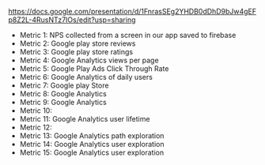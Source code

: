 https://docs.google.com/presentation/d/1FnrasSEg2YHDB0dDhD9bJw4gEFp8Z2L-4RusNTz7IOs/edit?usp=sharing
- Metric 1: NPS collected from a screen in our app saved to firebase
- Metric 2: Google play store reviews
- Metric 3: Google play store ratings
- Metric 4: Google Analytics views per page
- Metric 5: Google Play Ads Click Through Rate
- Metric 6: Google Analytics of daily users
- Metric 7: Google play Store     
- Metric 8: Google Analytics     
- Metric 9: Google Analytics     
- Metric 10:
- Metric 11: Google Analytics user lifetime
- Metric 12: 
- Metric 13: Google Analytics path exploration
- Metric 14: Google Analytics user exploration
- Metric 15: Google Analytics user exploration

